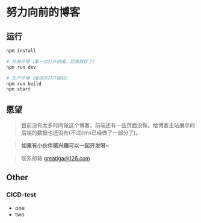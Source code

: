 # 努力向前的博客

## 运行

```bash
npm install

# 开发环境（第一次打开很慢，后面就好了）
npm run dev

# 生产环境（编译完打开贼快）
npm run build
npm start
```

## 愿望

> 目前没有太多时间做这个博客，前端还有一些页面没做。给博客主站展示的后端的数据也还没有(不过cms已经做了一部分了)。

> **如果有小伙伴感兴趣可以一起开发呀~**

> 联系邮箱 greatiga@126.com

## Other

### CICD-test

* one
* two